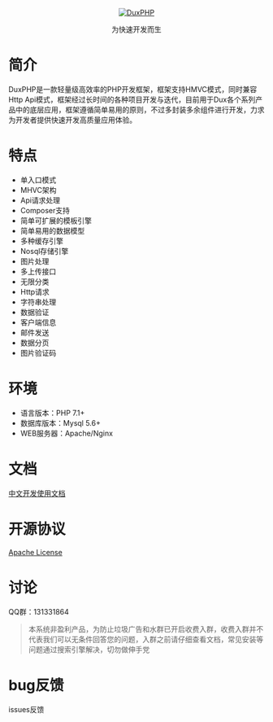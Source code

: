 <p align="center">
  <a href="https://github.com/duxphp/duxphp">
   <img alt="DuxPHP" src="https://github.com/duxphp/duxphp/blob/master/docs/logo.png?raw=true">
  </a>
</p>

<p align="center">
  为快速开发而生
</p>

# 简介

DuxPHP是一款轻量级高效率的PHP开发框架，框架支持HMVC模式，同时兼容Http Api模式，框架经过长时间的各种项目开发与迭代，目前用于Dux各个系列产品中的底层应用，框架遵循简单易用的原则，不过多封装多余组件进行开发，力求为开发者提供快速开发高质量应用体验。

# 特点

- 单入口模式
- MHVC架构
- Api请求处理
- Composer支持
- 简单可扩展的模板引擎
- 简单易用的数据模型
- 多种缓存引擎
- Nosql存储引擎
- 图片处理
- 多上传接口
- 无限分类
- Http请求
- 字符串处理
- 数据验证
- 客户端信息
- 邮件发送
- 数据分页
- 图片验证码

# 环境

- 语言版本：PHP 7.1+
- 数据库版本：Mysql 5.6+
- WEB服务器：Apache/Nginx

# 文档

[中文开发使用文档](<https://duxphp.github.io/DuxPHP-Document/>)

# 开源协议

[Apache License](https://github.com/duxphp/duxphp/blob/master/LICENSE) 

# 讨论

QQ群：131331864

> 本系统非盈利产品，为防止垃圾广告和水群已开启收费入群，收费入群并不代表我们可以无条件回答您的问题，入群之前请仔细查看文档，常见安装等问题通过搜索引擎解决，切勿做伸手党

# bug反馈

issues反馈